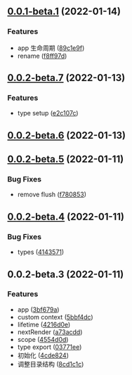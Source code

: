 ## [0.0.1-beta.1](https://github.com/JasKang/marci/compare/0.0.2-beta.7...0.0.1-beta.1) (2022-01-14)

### Features

- app 生命周期 ([89c1e9f](https://github.com/JasKang/marci/commit/89c1e9f1919914e635ff083ef525c3e8acb77b4f))
- rename ([f8ff97d](https://github.com/JasKang/marci/commit/f8ff97d0f11100df4c0345a95c725dd39680a00a))

## [0.0.2-beta.7](https://github.com/JasKang/marci/compare/0.0.2-beta.6...0.0.2-beta.7) (2022-01-13)

### Features

- type setup ([e2c107c](https://github.com/JasKang/marci/commit/e2c107c1d971e9ca8cfffb17d02e0f6a733ae40f))

## [0.0.2-beta.6](https://github.com/JasKang/marci/compare/0.0.2-beta.5...0.0.2-beta.6) (2022-01-13)

## [0.0.2-beta.5](https://github.com/JasKang/marci/compare/0.0.2-beta.4...0.0.2-beta.5) (2022-01-11)

### Bug Fixes

- remove flush ([f780853](https://github.com/JasKang/marci/commit/f7808539bd9b1bbeb75fe5d4dae86970b37f63e5))

## [0.0.2-beta.4](https://github.com/JasKang/marci/compare/0.0.2-beta.3...0.0.2-beta.4) (2022-01-11)

### Bug Fixes

- types ([4143571](https://github.com/JasKang/marci/commit/41435710cb3ef36d47060a443fd600c4d4ab2506))

## 0.0.2-beta.3 (2022-01-11)

### Features

- app ([3bf679a](https://github.com/JasKang/marci/commit/3bf679a38ad92469c9b5da6f1267c327081bf9a4))
- custom context ([5bbf4dc](https://github.com/JasKang/marci/commit/5bbf4dc6b6b4b813ac82ed3e4784534f11655a03))
- lifetime ([4216d0e](https://github.com/JasKang/marci/commit/4216d0e132f283ff4655710a1229b0f12cf058d6))
- nextRender ([a73acdd](https://github.com/JasKang/marci/commit/a73acddfeabca7b33060cfe5ac3424d042874d5a))
- scope ([4554d0d](https://github.com/JasKang/marci/commit/4554d0d45b5597ccb2676bdf801971119a81803a))
- type export ([03771ee](https://github.com/JasKang/marci/commit/03771ee40ef362f90848c39092f375f850efd811))
- 初始化 ([4cde824](https://github.com/JasKang/marci/commit/4cde824e39d9701320d427bea8fa5dfe52965256))
- 调整目录结构 ([8cd1c1c](https://github.com/JasKang/marci/commit/8cd1c1c85ba737e012dfacc5458b4c9840405ea3))
